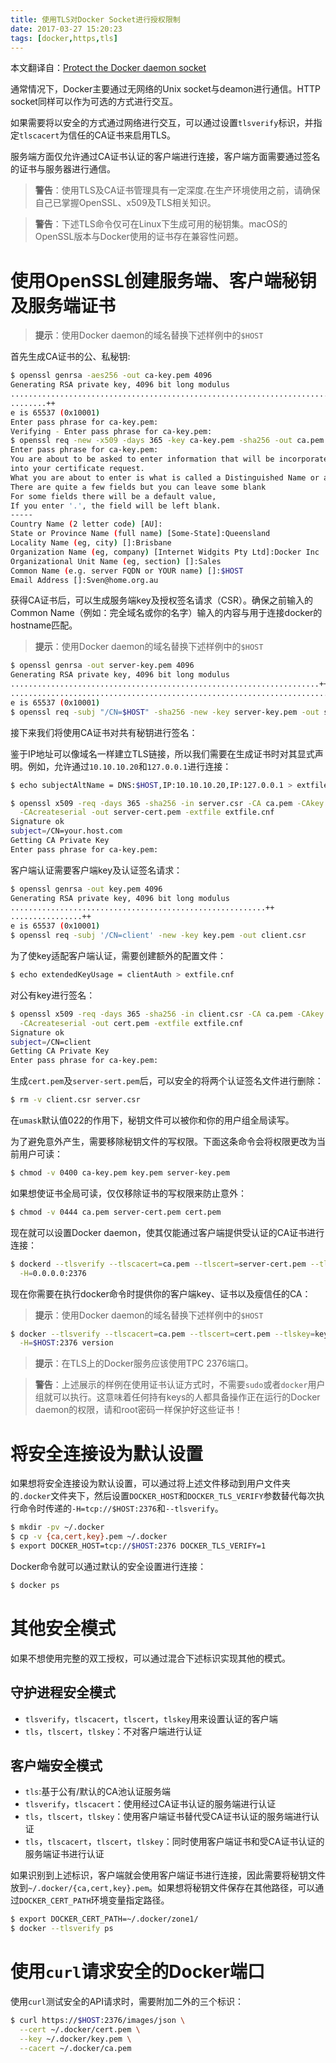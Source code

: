 ```yaml
---
title: 使用TLS对Docker Socket进行授权限制
date: 2017-03-27 15:20:23
tags: [docker,https,tls]
---
```


本文翻译自：[Protect the Docker daemon socket](https://docs.docker.com/engine/security/https/)

通常情况下，Docker主要通过无网络的Unix socket与deamon进行通信。HTTP socket同样可以作为可选的方式进行交互。

如果需要将以安全的方式通过网络进行交互，可以通过设置`tlsverify`标识，并指定`tlscacert`为信任的CA证书来启用TLS。

服务端方面仅允许通过CA证书认证的客户端进行连接，客户端方面需要通过签名的证书与服务器进行通信。

> **警告**：使用TLS及CA证书管理具有一定深度.在生产环境使用之前，请确保自己已掌握OpenSSL、x509及TLS相关知识。

> **警告**：下述TLS命令仅可在Linux下生成可用的秘钥集。macOS的OpenSSL版本与Docker使用的证书存在兼容性问题。

# 使用OpenSSL创建服务端、客户端秘钥及服务端证书

> **提示**：使用Docker daemon的域名替换下述样例中的`$HOST`

首先生成CA证书的公、私秘钥:

``` bash
$ openssl genrsa -aes256 -out ca-key.pem 4096
Generating RSA private key, 4096 bit long modulus
............................................................................................................................................................................................++
........++
e is 65537 (0x10001)
Enter pass phrase for ca-key.pem:
Verifying - Enter pass phrase for ca-key.pem:
$ openssl req -new -x509 -days 365 -key ca-key.pem -sha256 -out ca.pem
Enter pass phrase for ca-key.pem:
You are about to be asked to enter information that will be incorporated
into your certificate request.
What you are about to enter is what is called a Distinguished Name or a DN.
There are quite a few fields but you can leave some blank
For some fields there will be a default value,
If you enter '.', the field will be left blank.
-----
Country Name (2 letter code) [AU]:
State or Province Name (full name) [Some-State]:Queensland
Locality Name (eg, city) []:Brisbane
Organization Name (eg, company) [Internet Widgits Pty Ltd]:Docker Inc
Organizational Unit Name (eg, section) []:Sales
Common Name (e.g. server FQDN or YOUR name) []:$HOST
Email Address []:Sven@home.org.au
```

获得CA证书后，可以生成服务端key及授权签名请求（CSR）。确保之前输入的Common Name（例如：完全域名或你的名字）输入的内容与用于连接docker的hostname匹配。

> **提示**：使用Docker daemon的域名替换下述样例中的`$HOST`

``` bash
$ openssl genrsa -out server-key.pem 4096
Generating RSA private key, 4096 bit long modulus
.....................................................................++
.................................................................................................++
e is 65537 (0x10001)
$ openssl req -subj "/CN=$HOST" -sha256 -new -key server-key.pem -out server.csr
```

接下来我们将使用CA证书对共有秘钥进行签名：

鉴于IP地址可以像域名一样建立TLS链接，所以我们需要在生成证书时对其显式声明。例如，允许通过`10.10.10.20`和`127.0.0.1`进行连接：

``` bash
$ echo subjectAltName = DNS:$HOST,IP:10.10.10.20,IP:127.0.0.1 > extfile.cnf

$ openssl x509 -req -days 365 -sha256 -in server.csr -CA ca.pem -CAkey ca-key.pem \
  -CAcreateserial -out server-cert.pem -extfile extfile.cnf
Signature ok
subject=/CN=your.host.com
Getting CA Private Key
Enter pass phrase for ca-key.pem:
```

客户端认证需要客户端key及认证签名请求：

``` bash
$ openssl genrsa -out key.pem 4096
Generating RSA private key, 4096 bit long modulus
.........................................................++
................++
e is 65537 (0x10001)
$ openssl req -subj '/CN=client' -new -key key.pem -out client.csr
```

为了使key适配客户端认证，需要创建额外的配置文件：

``` bash
$ echo extendedKeyUsage = clientAuth > extfile.cnf
```

对公有key进行签名：

``` bash
$ openssl x509 -req -days 365 -sha256 -in client.csr -CA ca.pem -CAkey ca-key.pem \
  -CAcreateserial -out cert.pem -extfile extfile.cnf
Signature ok
subject=/CN=client
Getting CA Private Key
Enter pass phrase for ca-key.pem:
```

生成`cert.pem`及`server-sert.pem`后，可以安全的将两个认证签名文件进行删除：

``` bash
$ rm -v client.csr server.csr
```

在`umask`默认值022的作用下，秘钥文件可以被你和你的用户组全局读写。

为了避免意外产生，需要移除秘钥文件的写权限。下面这条命令会将权限更改为当前用户可读：

``` bash
$ chmod -v 0400 ca-key.pem key.pem server-key.pem
```

如果想使证书全局可读，仅仅移除证书的写权限来防止意外：

``` bash
$ chmod -v 0444 ca.pem server-cert.pem cert.pem
```

现在就可以设置Docker daemon，使其仅能通过客户端提供受认证的CA证书进行连接：

``` bash
$ dockerd --tlsverify --tlscacert=ca.pem --tlscert=server-cert.pem --tlskey=server-key.pem \
  -H=0.0.0.0:2376
```

现在你需要在执行docker命令时提供你的客户端key、证书以及瘦信任的CA：

> **提示**：使用Docker daemon的域名替换下述样例中的`$HOST`

``` bash
$ docker --tlsverify --tlscacert=ca.pem --tlscert=cert.pem --tlskey=key.pem \
  -H=$HOST:2376 version
```

> **提示**：在TLS上的Docker服务应该使用TPC 2376端口。

> **警告**：上述展示的样例在使用证书认证方式时，不需要`sudo`或者`docker`用户组就可以执行。这意味着任何持有keys的人都具备操作正在运行的Docker daemon的权限，请和root密码一样保护好这些证书！

# 将安全连接设为默认设置

如果想将安全连接设为默认设置，可以通过将上述文件移动到用户文件夹的`.docker`文件夹下，然后设置`DOCKER_HOST`和`DOCKER_TLS_VERIFY`参数替代每次执行命令时传递的`-H=tcp://$HOST:2376`和`--tlsverify`。

``` bash
$ mkdir -pv ~/.docker
$ cp -v {ca,cert,key}.pem ~/.docker
$ export DOCKER_HOST=tcp://$HOST:2376 DOCKER_TLS_VERIFY=1
```

Docker命令就可以通过默认的安全设置进行连接：

``` bash
$ docker ps
```

# 其他安全模式

如果不想使用完整的双工授权，可以通过混合下述标识实现其他的模式。

## 守护进程安全模式

* `tlsverify`，`tlscacert`，`tlscert`，`tlskey`用来设置认证的客户端
* `tls`，`tlscert`，`tlskey`：不对客户端进行认证

## 客户端安全模式

* `tls`:基于公有/默认的CA池认证服务端
* `tlsverify`，`tlscacert`：使用经过CA证书认证的服务端进行认证
* `tls`，`tlscert`，`tlskey`：使用客户端证书替代受CA证书认证的服务端进行认证
* `tls`，`tlscacert`，`tlscert`，`tlskey`：同时使用客户端证书和受CA证书认证的服务端证书进行认证

如果识别到上述标识，客户端就会使用客户端证书进行连接，因此需要将秘钥文件放到`~/.docker/{ca,cert,key}.pem`。如果想将秘钥文件保存在其他路径，可以通过`DOCKER_CERT_PATH`环境变量指定路径。

``` bash
$ export DOCKER_CERT_PATH=~/.docker/zone1/
$ docker --tlsverify ps
```

# 使用`curl`请求安全的Docker端口

使用`curl`测试安全的API请求时，需要附加二外的三个标识：

``` bash
$ curl https://$HOST:2376/images/json \
  --cert ~/.docker/cert.pem \
  --key ~/.docker/key.pem \
  --cacert ~/.docker/ca.pem
```